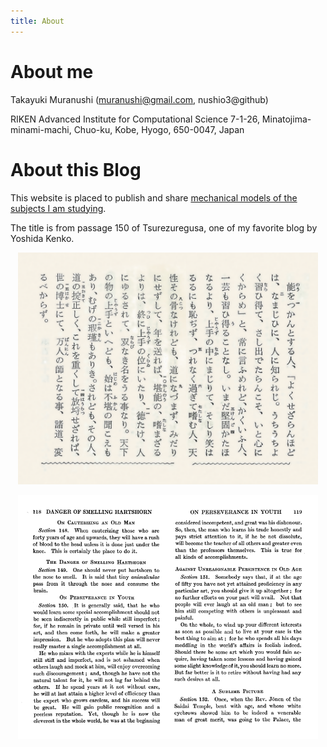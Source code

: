 ```yaml
---
title: About
---
```


About me
===

Takayuki Muranushi (muranushi@gmail.com, nushio3@github)

RIKEN Advanced Institute for Computational Science
7-1-26, Minatojima-minami-machi, Chuo-ku, Kobe, Hyogo, 650-0047, Japan


About this Blog
===

This website is placed to publish and share [mechanical models of the
subjects I am studying](posts/2014-09-13-Kelvin.html).

The title is from passage 150 of Tsurezuregusa, one of my favorite
blog by Yoshida Kenko.

<center>
<p>
<img width=480 src='images/150-ja.png'>
<p>
<img width=480 src='images/150-en.png'>
</p>
</center>
